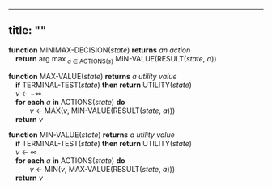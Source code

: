 
---
title: ""
---
__function__ MINIMAX-DECISION(_state_) __returns__ _an action_  
&emsp;__return__ arg max<sub> _a_ &Element; ACTIONS(_s_)</sub> MIN\-VALUE(RESULT(_state_, _a_))  

__function__ MAX\-VALUE(_state_) __returns__ _a utility value_  
&emsp;__if__ TERMINAL\-TEST(_state_) __then return__ UTILITY(_state_)  
&emsp;_v_ &larr; &minus;&infin;  
&emsp;__for each__ _a_ __in__ ACTIONS(_state_) __do__  
&emsp;&emsp;&emsp;_v_ &larr; MAX(_v_, MIN\-VALUE(RESULT(_state_, _a_)))  
&emsp;__return__ _v_  

__function__ MIN\-VALUE(_state_) __returns__ _a utility value_  
&emsp;__if__ TERMINAL\-TEST(_state_) __then return__ UTILITY(_state_)  
&emsp;_v_ &larr; &infin;  
&emsp;__for each__ _a_ __in__ ACTIONS(_state_) __do__  
&emsp;&emsp;&emsp;_v_ &larr; MIN(_v_, MAX\-VALUE(RESULT(_state_, _a_)))  
&emsp;__return__ _v_  
